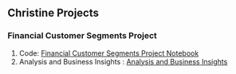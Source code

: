 ## Christine Projects

### Financial Customer Segments Project

1. Code: [Financial Customer Segments Project Notebook](https://github.com/Christineding211/Christine_projects/blob/35051d751961f17dd79f97e746e38774bab71335/Financial%20Customer%20Segments%20Project.ipynb)
2. Analysis and Business Insights : [Analysis and Business Insights](https://github.com/Christineding211/Christine_projects/blob/35051d751961f17dd79f97e746e38774bab71335/Analysis%20%26%20Insights%20of%20Financial%20Customer%20Segments.md)

